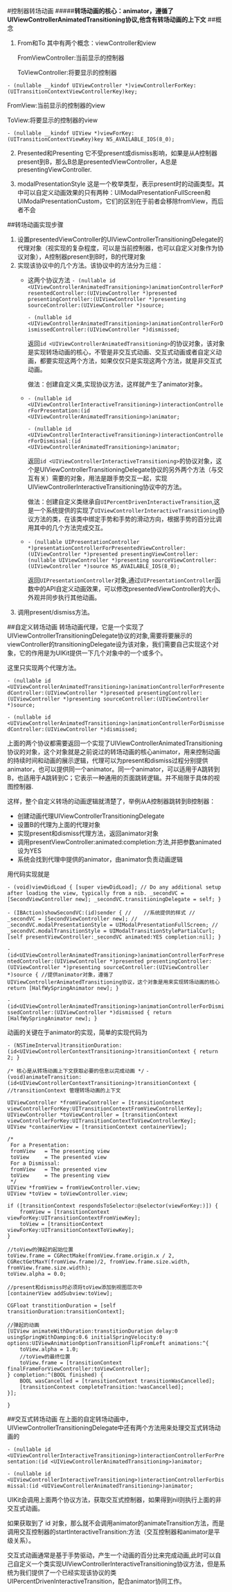#控制器转场动画
#####**转场动画的核心：animator，遵循了UIViewControllerAnimatedTransitioning协议,他含有转场动画的上下文**
##概念
1. From和To
	其中有两个概念：viewController和view

	FromViewController:当前显示的控制器

	ToViewController:将要显示的控制器

`- (nullable __kindof UIViewController *)viewControllerForKey:(UITransitionContextViewControllerKey)key;`

FromView:当前显示的控制器的view

ToView:将要显示的控制器的view

 `- (nullable __kindof UIView *)viewForKey: (UITransitionContextViewKey)key NS_AVAILABLE_IOS(8_0);`

2. Presented和Presenting
	它不受present或dismiss影响，如果是从A控制器present到B，那么B总是presentedViewController，A总是presentingViewController.

3. modalPresentationStyle
	这是一个枚举类型，表示present时的动画类型。其中可以自定义动画效果的只有两种：UIModalPresentationFullScreen和UIModalPresentationCustom，它们的区别在于前者会移除fromView，而后者不会

##转场动画实现步骤
1. 设置presentedViewController的UIViewControllerTransitioningDelegate的代理对象（视实现的复杂程度，可以是当前控制器，也可以自定义对象作为协议对象），A控制器present到B时，B的代理对象
2. 实现该协议中的几个方法。该协议中的方法分为三组：
	* 这两个协议方法
		`- (nullable id <UIViewControllerAnimatedTransitioning>)animationControllerForPresentedController:(UIViewController *)presented presentingController:(UIViewController *)presenting sourceController:(UIViewController *)source;`
	
		`- (nullable id 	<UIViewControllerAnimatedTransitioning>)animationControllerForDismissedController:(UIViewController *)dismissed;`
		
		返回`id <UIViewControllerAnimatedTransitioning>`的协议对象，该对象是实现转场动画的核心，不管是非交互式动画、交互式动画或者自定义动画，都要实现这两个方法，如果仅仅只是实现这两个方法，就是非交互式动画。
		
		做法：创建自定义类<UIViewControllerAnimatedTransitioning>,实现协议方法，这样就产生了animator对象。
		
	* `- (nullable id <UIViewControllerInteractiveTransitioning>)interactionControllerForPresentation:(id <UIViewControllerAnimatedTransitioning>)animator;`
	
		`- (nullable id <UIViewControllerInteractiveTransitioning>)interactionControllerForDismissal:(id <UIViewControllerAnimatedTransitioning>)animator;`
	
		返回`id <UIViewControllerInteractiveTransitioning>`的协议对象，这个是UIViewControllerTransitioningDelegate协议的另外两个方法（与交互有关）需要的对象，用法是跟手势交互一起，实现UIViewControllerInteractiveTransitioning协议中的方法。
	
		做法：创建自定义类继承自`UIPercentDrivenInteractiveTransition`,这是一个系统提供的实现了`UIViewControllerInteractiveTransitioning`协议方法的类，在该类中绑定手势和手势的滑动方向，根据手势的百分比调用其中的几个方法完成交互。
		
	* `- (nullable UIPresentationController *)presentationControllerForPresentedViewController:(UIViewController *)presented presentingViewController:(nullable UIViewController *)presenting sourceViewController:(UIViewController *)source NS_AVAILABLE_IOS(8_0);`
	
		返回`UIPresentationController`对象,通过`UIPresentationController`函数中的API自定义动画效果，可以修改presentedViewController的大小、外观并同步执行其他动画。
3. 调用present/dismiss方法。

##自定义转场动画
转场动画代理，它是一个实现了UIViewControllerTransitioningDelegate协议的对象,需要将要展示的viewController的transitioningDelegate设为该对象，我们需要自己实现这个对象，它的作用是为UIKit提供一下几个对象中的一个或多个。


这里只实现两个代理方法。

`- (nullable id <UIViewControllerAnimatedTransitioning>)animationControllerForPresentedController:(UIViewController *)presented presentingController:(UIViewController *)presenting sourceController:(UIViewController *)source;`

`- (nullable id <UIViewControllerAnimatedTransitioning>)animationControllerForDismissedController:(UIViewController *)dismissed;`

上面的两个协议都需要返回一个实现了UIViewControllerAnimatedTransitioning协议的对象，这个对象就是之前说过的转场动画的核心animator，用来控制动画的持续时间和动画的展示逻辑，代理可以为present和dismiss过程分别提供animator，也可以提供同一个animator。同一个animator，可以适用于A跳转到B，也适用于A跳转到C；它表示一种通用的页面跳转逻辑。并不局限于具体的视图控制器.

这样，整个自定义转场的动画逻辑就清楚了，举例从A控制器跳转到B控制器：

- 创建动画代理UIViewControllerTransitioningDelegate
- 设置B的代理为上面的代理对象
- 实现present和dismiss代理方法，返回animator对象
- 调用presentViewController:animated:completion:方法,并把参数animated设为YES
- 系统会找到代理中提供的animator，由animator负责动画逻辑

用代码实现就是

`- (void)viewDidLoad {
    [super viewDidLoad];
    // Do any additional setup after loading the view, typically from a nib.
    _secondVC = [SecondViewController new];
    _secondVC.transitioningDelegate = self;
}`

`- (IBAction)showSecondVC:(id)sender {
//    //系统提供的样式
//    _secondVC = [SecondViewController new];
//    _secondVC.modalPresentationStyle = UIModalPresentationFullScreen;
//    _secondVC.modalTransitionStyle = UIModalTransitionStylePartialCurl;
    [self presentViewController:_secondVC animated:YES completion:nil];
}`

`- (id<UIViewControllerAnimatedTransitioning>)animationControllerForPresentedController:(UIViewController *)presented presentingController:(UIViewController *)presenting sourceController:(UIViewController *)source {
    //提供animator对象，遵循了UIViewControllerAnimatedTransitioning协议，这个对象是用来实现转场动画的核心
    return [HalfWySpringAnimator new];
}`

`- (id<UIViewControllerAnimatedTransitioning>)animationControllerForDismissedController:(UIViewController *)dismissed {
    return [HalfWySpringAnimator new];
}`

动画的关键在于animator的实现，简单的实现代码为

`- (NSTimeInterval)transitionDuration:(id<UIViewControllerContextTransitioning>)transitionContext {
    return 2;
}`


`/*
 核心是从转场动画上下文获取必要的信息以完成动画
 */`
`- (void)animateTransition:(id<UIViewControllerContextTransitioning>)transitionContext {`
    `//transitionContext 管理转场动画的上下文`
    
    UIViewController *fromViewController = [transitionContext viewControllerForKey:UITransitionContextFromViewControllerKey];
    UIViewController *toViewController = [transitionContext viewControllerForKey:UITransitionContextToViewControllerKey];
    UIView *containerView = [transitionContext containerView];
    
    /*
     For a Presentation:
     fromView   = The presenting view
     toView     = The presented view
     For a Dismissal:
     fromView   = The presented view
     toView     = The presenting view
     */
    UIView *fromView = fromViewController.view;
    UIView *toView = toViewController.view;
    
    if ([transitionContext respondsToSelector:@selector(viewForKey:)]) {
        fromView = [transitionContext viewForKey:UITransitionContextFromViewKey];
        toView = [transitionContext viewForKey:UITransitionContextToViewKey];
    }
    
    //toView的弹起的起始位置
    toView.frame = CGRectMake(fromView.frame.origin.x / 2, CGRectGetMaxY(fromView.frame)/2, fromView.frame.size.width, fromView.frame.size.width);
    toView.alpha = 0.0;
    
    //present和dismiss时必须将toView添加到视图层次中
    [containerView addSubview:toView];
    
    CGFloat transtitionDuration = [self transitionDuration:transitionContext];
    
    //弹起的动画
    [UIView animateWithDuration:transtitionDuration delay:0 usingSpringWithDamping:0.6 initialSpringVelocity:0 options:UIViewAnimationOptionTransitionFlipFromLeft animations:^{
        toView.alpha = 1.0;
        //toView的最终位置
        toView.frame = [transitionContext finalFrameForViewController:toViewController];
    } completion:^(BOOL finished) {
        BOOL wasCancelled = [transitionContext transitionWasCancelled];
        [transitionContext completeTransition:!wasCancelled];
    }];
`}`

##交互式转场动画
在上面的自定转场动画中，UIViewControllerTransitioningDelegate中还有两个方法用来处理交互式转场动画的

`- (nullable id <UIViewControllerInteractiveTransitioning>)interactionControllerForPresentation:(id <UIViewControllerAnimatedTransitioning>)animator;`

`- (nullable id <UIViewControllerInteractiveTransitioning>)interactionControllerForDismissal:(id <UIViewControllerAnimatedTransitioning>)animator;`

UIKit会调用上面两个协议方法，获取交互式控制器，如果得到nil则执行上面的非交互式动画。

如果获取到了	id <UIViewControllerInteractiveTransitioning> 对象，那么就不会调用animator的animateTransition方法，而是调用交互控制器的startInteractiveTransition:方法（交互控制器和animator是平级关系）。

交互式动画通常是基于手势驱动，产生一个动画的百分比来完成动画,此时可以自己自定义一个类实现UIViewControllerInteractiveTransitioning协议方法，但是系统为我们提供了一个已经实现该协议的类UIPercentDrivenInteractiveTransition，配合animator协同工作。






